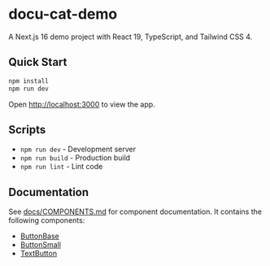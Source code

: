 # docu-cat-demo

A Next.js 16 demo project with React 19, TypeScript, and Tailwind CSS 4.

## Quick Start

```bash
npm install
npm run dev
```

Open [http://localhost:3000](http://localhost:3000) to view the app.

## Scripts

- `npm run dev` - Development server
- `npm run build` - Production build
- `npm run lint` - Lint code

## Documentation

See [docs/COMPONENTS.md](docs/COMPONENTS.md) for component documentation. It contains the following components:
* [ButtonBase](components/ButtonBase.tsx)
* [ButtonSmall](components/ButtonSmall.tsx)
* [TextButton](components/TextButton.tsx)
